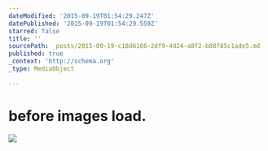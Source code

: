 ```yaml
---
dateModified: '2015-09-19T01:54:29.247Z'
datePublished: '2015-09-19T01:54:29.559Z'
starred: false
title: ''
sourcePath: _posts/2015-09-19-c18d6166-2df9-4d24-a8f2-b88f85c1ade5.md
published: true
_context: 'http://schema.org'
_type: MediaObject

---
```

# before images load.
![](https://the-grid-user-content.s3-us-west-2.amazonaws.com/b6ea774a-2276-47b8-9ca1-8771fa6703fd.jpg)